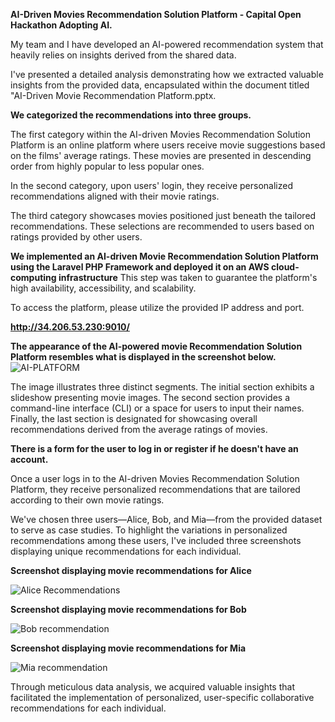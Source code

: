 **AI-Driven Movies Recommendation Solution Platform -   Capital Open Hackathon Adopting AI.**

My team and I have developed an AI-powered recommendation system that heavily relies on insights derived from the shared data.

I've presented a detailed analysis demonstrating how we extracted valuable insights from the provided data, encapsulated within the document titled "AI-Driven Movie Recommendation Platform.pptx.

**We categorized the recommendations into three groups.**

The first category within the AI-driven Movies Recommendation Solution Platform is an online platform where users receive movie suggestions based on the films' average ratings. These movies are presented in descending order from highly popular to less popular ones.

In the second category, upon users' login, they receive personalized recommendations aligned with their movie ratings.

The third category showcases movies positioned just beneath the tailored recommendations. These selections are recommended to users based on ratings provided by other users.

**We implemented an AI-driven Movie Recommendation Solution Platform using the Laravel PHP Framework and deployed it on an AWS cloud-computing infrastructure**
This step was taken to guarantee the platform's high availability, accessibility, and scalability.

To access the platform, please utilize the provided IP address and port.

**http://34.206.53.230:9010/**

**The appearance of the AI-powered movie Recommendation Solution Platform resembles what is displayed in the screenshot below.**
![AI-PLATFORM](https://github.com/DANMUSO/Capital-open-Hackthon-Adopting-AI/assets/23189762/d6c8bf3b-c9fc-44fd-b5ae-410a52e94d72)

The image illustrates three distinct segments. The initial section exhibits a slideshow presenting movie images. The second section provides a command-line interface (CLI) or a space for users to input their names. Finally, the last section is designated for showcasing overall recommendations derived from the average ratings of movies.

**There is a form for the user to log in or register if he doesn't have an account.** 

Once a user logs in to the AI-driven Movies Recommendation Solution Platform, they receive personalized recommendations that are tailored according to their own movie ratings.

We've chosen three users—Alice, Bob, and Mia—from the provided dataset to serve as case studies. To highlight the variations in personalized recommendations among these users, I've included three screenshots displaying unique recommendations for each individual.

**Screenshot displaying movie recommendations for Alice**

![Alice Recommendations](https://github.com/DANMUSO/Capital-open-Hackthon-Adopting-AI/assets/23189762/5e0b71c5-7d40-4fd7-89bb-3e214e34d193)

**Screenshot displaying movie recommendations for Bob**

![Bob recommendation](https://github.com/DANMUSO/Capital-open-Hackthon-Adopting-AI/assets/23189762/0c015119-c670-4f36-a940-bc774ad167c1)

**Screenshot displaying movie recommendations for Mia**

![Mia recommendation](https://github.com/DANMUSO/Capital-open-Hackthon-Adopting-AI/assets/23189762/63a2da97-76b3-4df0-83cb-06fc03215378)

Through meticulous data analysis, we acquired valuable insights that facilitated the implementation of personalized, user-specific collaborative recommendations for each individual.


